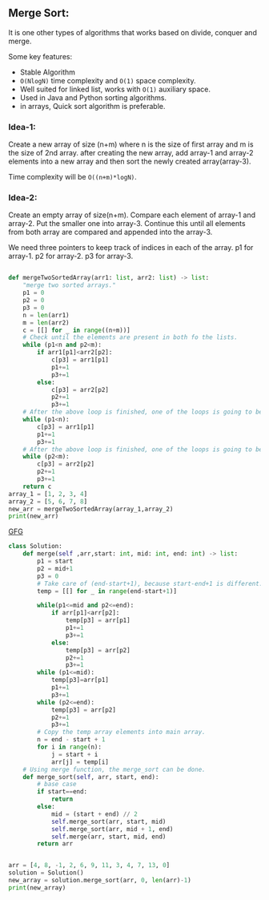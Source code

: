 ## Merge Sort:

It is one other types of algorithms that works based on divide, conquer and merge.

Some key features:

- Stable Algorithm
- `O(NlogN)` time complexity and `O(1)` space complexity.
- Well suited for linked list, works with `O(1)` auxiliary space.
- Used in Java and Python sorting algorithms.
- in arrays, Quick sort algorithm is preferable.

### Idea-1:

Create a new array of size (n+m) where n is the size of first array and m is the size of 2nd array. after creating the new array, add array-1 and array-2 elements into a new array and then sort the newly created array(array-3).

Time complexity will be `O((n+m)*logN)`.

### Idea-2:

Create an empty array of size(n+m).
Compare each element of array-1 and array-2.
Put the smaller one into array-3.
Continue this until all elements from both array are compared and appended into the array-3.

We need three pointers to keep track of indices in each of the array.
p1 for array-1.
p2 for array-2.
p3 for array-3.

```py

def mergeTwoSortedArray(arr1: list, arr2: list) -> list:
    "merge two sorted arrays."
    p1 = 0
    p2 = 0
    p3 = 0
    n = len(arr1)
    m = len(arr2)
    c = [[] for _ in range((n+m))]
    # Check until the elements are present in both fo the lists.
    while (p1<n and p2<m):
        if arr1[p1]<arr2[p2]:
            c[p3] = arr1[p1]
            p1+=1
            p3+=1
        else:
            c[p3] = arr2[p2]
            p2+=1
            p3+=1
    # After the above loop is finished, one of the loops is going to be empty, now if that non-empty one is array-1, put its elements inside p3.
    while (p1<n):
        c[p3] = arr1[p1]
        p1+=1
        p3+=1
    # After the above loop is finished, one of the loops is going to be empty, now if that non-empty one is array-2, put its elements inside p3.
    while (p2<m):
        c[p3] = arr2[p2]
        p2+=1
        p3+=1
    return c
array_1 = [1, 2, 3, 4]
array_2 = [5, 6, 7, 8]
new_arr = mergeTwoSortedArray(array_1,array_2)
print(new_arr)

```

<a href="https://www.geeksforgeeks.org/problems/merge-sort/1?utm_source=gfg">GFG</a>

```py
class Solution:
    def merge(self ,arr,start: int, mid: int, end: int) -> list:
        p1 = start
        p2 = mid+1
        p3 = 0
        # Take care of (end-start+1), because start-end+1 is different.
        temp = [[] for _ in range(end-start+1)]

        while(p1<=mid and p2<=end):
            if arr[p1]<arr[p2]:
                temp[p3] = arr[p1]
                p1+=1
                p3+=1
            else:
                temp[p3] = arr[p2]
                p2+=1
                p3+=1
        while (p1<=mid):
            temp[p3]=arr[p1]
            p1+=1
            p3+=1
        while (p2<=end):
            temp[p3] = arr[p2]
            p2+=1
            p3+=1
        # Copy the temp array elements into main array.
        n = end - start + 1
        for i in range(n):
            j = start + i
            arr[j] = temp[i]
    # Using merge function, the merge_sort can be done.
    def merge_sort(self, arr, start, end):
        # base case
        if start==end:
            return
        else:
            mid = (start + end) // 2
            self.merge_sort(arr, start, mid)
            self.merge_sort(arr, mid + 1, end)
            self.merge(arr, start, mid, end)
        return arr


arr = [4, 8, -1, 2, 6, 9, 11, 3, 4, 7, 13, 0]
solution = Solution()
new_array = solution.merge_sort(arr, 0, len(arr)-1)
print(new_array)

```
